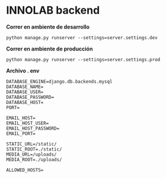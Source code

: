 # INNOLAB backend

**Correr en ambiente de desarrollo**

    python manage.py runserver --settings=server.settings.dev

**Correr en ambiente de producción**

    python manage.py runserver --settings=server.settings.prod

**Archivo . env**

    DATABASE_ENGINE=django.db.backends.mysql
    DATABASE_NAME=
    DATABASE_USER=
    DATABASE_PASSWORD=
    DATABASE_HOST=
    PORT=
    
    EMAIL_HOST=
    EMAIL_HOST_USER=
    EMAIL_HOST_PASSWORD=
    EMAIL_PORT=
    
    STATIC_URL=/static/
    STATIC_ROOT=./static/
    MEDIA_URL=/uploads/
    MEDIA_ROOT=./uploads/
    
    ALLOWED_HOSTS=
